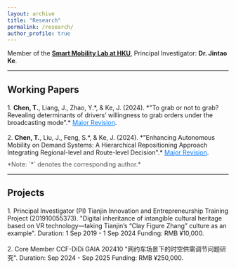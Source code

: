 ```yaml
---
layout: archive
title: "Research"
permalink: /research/
author_profile: true
---
```



Member of the **[Smart Mobility Lab at HKU](https://sites.google.com/view/kejintao/home)**, Principal Investigator: **Dr. Jintao Ke**.

---

## Working Papers

<div style="margin-top: 20px;">
1. <strong>Chen, T.</strong>, Liang, J., Zhao, Y.*, & Ke, J. (2024).  
   *"To grab or not to grab? Revealing determinants of drivers’ willingness to grab orders under the broadcasting mode".*  
   <span style="color: #007bff;"><u>Major Revision</u></span>.
   <br><br>
2. <strong>Chen, T.</strong>, Liu, J., Feng, S.*, & Ke, J. (2024).  
   *"Enhancing Autonomous Mobility on Demand Systems: A Hierarchical Repositioning Approach Integrating Regional-level and Route-level Decision".*  
   <span style="color: #007bff;"><u>Major Revision</u></span>.
</div>

<div style="margin-top: 10px; font-size: 14px; color: #555;">
*Note: `*` denotes the corresponding author.*
</div>

---

## Projects

<div style="margin-top: 20px;">
1. Principal Investigator (PI)  
   Tianjin Innovation and Entrepreneurship Training Project (201910055373).  
   "Digital inheritance of intangible cultural heritage based on VR technology—taking Tianjin’s “Clay Figure Zhang” culture as an example".  
   Duration: 1 Sep 2019 - 1 Sep 2024  
   Funding: RMB ¥10,000.
   <br><br>
2. Core Member  
   CCF-DiDi GAIA 202410 
   "网约车场景下的时空供需调节问题研究".  
   Duration: Sep 2024 - Sep 2025  
   Funding: RMB ¥250,000.
</div>
